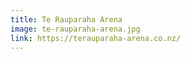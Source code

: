 ```yaml
---
title: Te Rauparaha Arena
image: te-rauparaha-arena.jpg
link: https://terauparaha-arena.co.nz/
---
```

